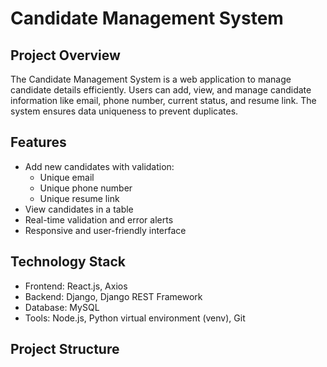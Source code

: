 # Candidate Management System

## Project Overview
The Candidate Management System is a web application to manage candidate details efficiently. Users can add, view, and manage candidate information like email, phone number, current status, and resume link. The system ensures data uniqueness to prevent duplicates.

## Features
- Add new candidates with validation:
  - Unique email
  - Unique phone number
  - Unique resume link
- View candidates in a table
- Real-time validation and error alerts
- Responsive and user-friendly interface

## Technology Stack
- Frontend: React.js, Axios
- Backend: Django, Django REST Framework
- Database: MySQL
- Tools: Node.js, Python virtual environment (venv), Git

## Project Structure
